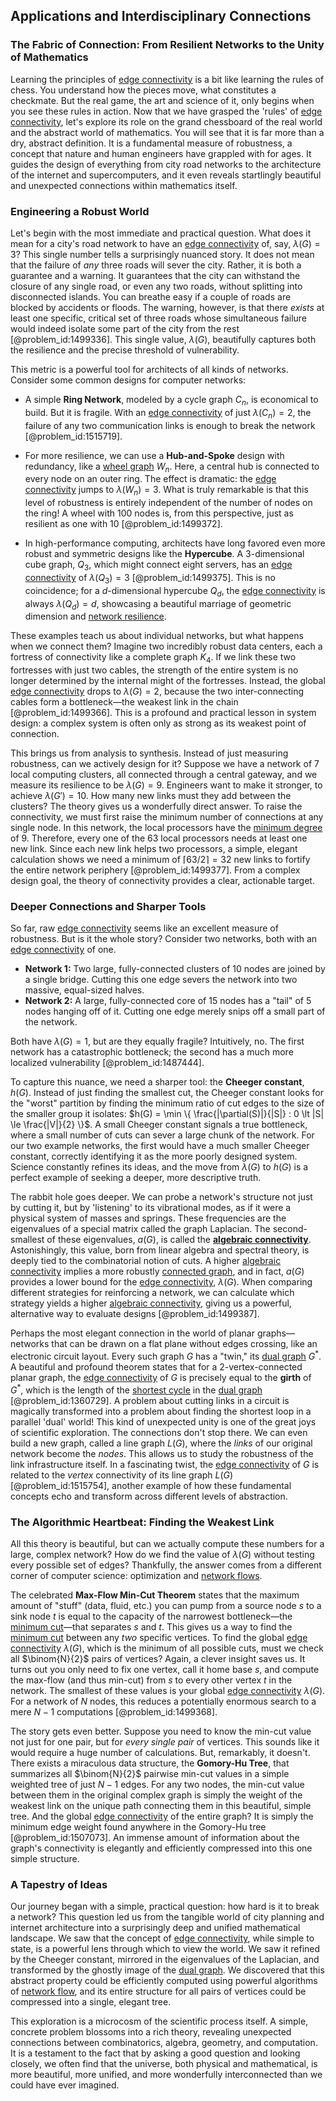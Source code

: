 ## Applications and Interdisciplinary Connections

### The Fabric of Connection: From Resilient Networks to the Unity of Mathematics

Learning the principles of [edge connectivity](@article_id:268019) is a bit like learning the rules of chess. You understand how the pieces move, what constitutes a checkmate. But the real game, the art and science of it, only begins when you see these rules in action. Now that we have grasped the 'rules' of [edge connectivity](@article_id:268019), let's explore its role on the grand chessboard of the real world and the abstract world of mathematics. You will see that it is far more than a dry, abstract definition. It is a fundamental measure of robustness, a concept that nature and human engineers have grappled with for ages. It guides the design of everything from city road networks to the architecture of the internet and supercomputers, and it even reveals startlingly beautiful and unexpected connections within mathematics itself.

### Engineering a Robust World

Let's begin with the most immediate and practical question. What does it mean for a city's road network to have an [edge connectivity](@article_id:268019) of, say, $\lambda(G) = 3$? This single number tells a surprisingly nuanced story. It does not mean that the failure of *any* three roads will sever the city. Rather, it is both a guarantee and a warning. It guarantees that the city can withstand the closure of any single road, or even any two roads, without splitting into disconnected islands. You can breathe easy if a couple of roads are blocked by accidents or floods. The warning, however, is that there *exists* at least one specific, critical set of three roads whose simultaneous failure would indeed isolate some part of the city from the rest [@problem_id:1499336]. This single value, $\lambda(G)$, beautifully captures both the resilience and the precise threshold of vulnerability.

This metric is a powerful tool for architects of all kinds of networks. Consider some common designs for computer networks:

*   A simple **Ring Network**, modeled by a cycle graph $C_n$, is economical to build. But it is fragile. With an [edge connectivity](@article_id:268019) of just $\lambda(C_n)=2$, the failure of any two communication links is enough to break the network [@problem_id:1515719].

*   For more resilience, we can use a **Hub-and-Spoke** design with redundancy, like a [wheel graph](@article_id:271392) $W_n$. Here, a central hub is connected to every node on an outer ring. The effect is dramatic: the [edge connectivity](@article_id:268019) jumps to $\lambda(W_n)=3$. What is truly remarkable is that this level of robustness is entirely independent of the number of nodes on the ring! A wheel with 100 nodes is, from this perspective, just as resilient as one with 10 [@problem_id:1499372].

*   In high-performance computing, architects have long favored even more robust and symmetric designs like the **Hypercube**. A 3-dimensional cube graph, $Q_3$, which might connect eight servers, has an [edge connectivity](@article_id:268019) of $\lambda(Q_3)=3$ [@problem_id:1499375]. This is no coincidence; for a $d$-dimensional hypercube $Q_d$, the [edge connectivity](@article_id:268019) is always $\lambda(Q_d)=d$, showcasing a beautiful marriage of geometric dimension and [network resilience](@article_id:265269).

These examples teach us about individual networks, but what happens when we connect them? Imagine two incredibly robust data centers, each a fortress of connectivity like a complete graph $K_4$. If we link these two fortresses with just two cables, the strength of the entire system is no longer determined by the internal might of the fortresses. Instead, the global [edge connectivity](@article_id:268019) drops to $\lambda(G)=2$, because the two inter-connecting cables form a bottleneck—the weakest link in the chain [@problem_id:1499366]. This is a profound and practical lesson in system design: a complex system is often only as strong as its weakest point of connection.

This brings us from analysis to synthesis. Instead of just measuring robustness, can we actively design for it? Suppose we have a network of 7 local computing clusters, all connected through a central gateway, and we measure its resilience to be $\lambda(G)=9$. Engineers want to make it stronger, to achieve $\lambda(G')=10$. How many new links must they add between the clusters? The theory gives us a wonderfully direct answer. To raise the connectivity, we must first raise the minimum number of connections at any single node. In this network, the local processors have the [minimum degree](@article_id:273063) of 9. Therefore, every one of the 63 local processors needs at least one new link. Since each new link helps two processors, a simple, elegant calculation shows we need a minimum of $\lceil 63/2 \rceil = 32$ new links to fortify the entire network periphery [@problem_id:1499377]. From a complex design goal, the theory of connectivity provides a clear, actionable target.

### Deeper Connections and Sharper Tools

So far, raw [edge connectivity](@article_id:268019) seems like an excellent measure of robustness. But is it the whole story? Consider two networks, both with an [edge connectivity](@article_id:268019) of one.
*   **Network 1:** Two large, fully-connected clusters of 10 nodes are joined by a single bridge. Cutting this one edge severs the network into two massive, equal-sized halves.
*   **Network 2:** A large, fully-connected core of 15 nodes has a "tail" of 5 nodes hanging off of it. Cutting one edge merely snips off a small part of the network.

Both have $\lambda(G)=1$, but are they equally fragile? Intuitively, no. The first network has a catastrophic bottleneck; the second has a much more localized vulnerability [@problem_id:1487444].

To capture this nuance, we need a sharper tool: the **Cheeger constant**, $h(G)$. Instead of just finding the smallest cut, the Cheeger constant looks for the "worst" partition by finding the minimum ratio of cut edges to the size of the smaller group it isolates: $h(G) = \min \{ \frac{|\partial(S)|}{|S|} : 0 \lt |S| \le \frac{|V|}{2} \}$. A small Cheeger constant signals a true bottleneck, where a small number of cuts can sever a large chunk of the network. For our two example networks, the first would have a much smaller Cheeger constant, correctly identifying it as the more poorly designed system. Science constantly refines its ideas, and the move from $\lambda(G)$ to $h(G)$ is a perfect example of seeking a deeper, more descriptive truth.

The rabbit hole goes deeper. We can probe a network's structure not just by cutting it, but by 'listening' to its vibrational modes, as if it were a physical system of masses and springs. These frequencies are the eigenvalues of a special matrix called the graph Laplacian. The second-smallest of these eigenvalues, $a(G)$, is called the **[algebraic connectivity](@article_id:152268)**. Astonishingly, this value, born from linear algebra and spectral theory, is deeply tied to the combinatorial notion of cuts. A higher [algebraic connectivity](@article_id:152268) implies a more robustly [connected graph](@article_id:261237), and in fact, $a(G)$ provides a lower bound for the [edge connectivity](@article_id:268019), $\lambda(G)$. When comparing different strategies for reinforcing a network, we can calculate which strategy yields a higher [algebraic connectivity](@article_id:152268), giving us a powerful, alternative way to evaluate designs [@problem_id:1499387].

Perhaps the most elegant connection in the world of planar graphs—networks that can be drawn on a flat plane without edges crossing, like an electronic circuit layout. Every such graph $G$ has a "twin," its [dual graph](@article_id:266781) $G^*$. A beautiful and profound theorem states that for a 2-vertex-connected planar graph, the [edge connectivity](@article_id:268019) of $G$ is precisely equal to the **girth** of $G^*$, which is the length of the [shortest cycle](@article_id:275884) in the [dual graph](@article_id:266781) [@problem_id:1360729]. A problem about cutting links in a circuit is magically transformed into a problem about finding the shortest loop in a parallel 'dual' world! This kind of unexpected unity is one of the great joys of scientific exploration. The connections don't stop there. We can even build a new graph, called a line graph $L(G)$, where the *links* of our original network become the *nodes*. This allows us to study the robustness of the link infrastructure itself. In a fascinating twist, the [edge connectivity](@article_id:268019) of $G$ is related to the *vertex* connectivity of its line graph $L(G)$ [@problem_id:1515754], another example of how these fundamental concepts echo and transform across different levels of abstraction.

### The Algorithmic Heartbeat: Finding the Weakest Link

All this theory is beautiful, but can we actually compute these numbers for a large, complex network? How do we find the value of $\lambda(G)$ without testing every possible set of edges? Thankfully, the answer comes from a different corner of computer science: optimization and [network flows](@article_id:268306).

The celebrated **Max-Flow Min-Cut Theorem** states that the maximum amount of "stuff" (data, fluid, etc.) you can pump from a source node $s$ to a sink node $t$ is equal to the capacity of the narrowest bottleneck—the [minimum cut](@article_id:276528)—that separates $s$ and $t$. This gives us a way to find the [minimum cut](@article_id:276528) between any *two* specific vertices. To find the global [edge connectivity](@article_id:268019) $\lambda(G)$, which is the minimum of all possible cuts, must we check all $\binom{N}{2}$ pairs of vertices? Again, a clever insight saves us. It turns out you only need to fix one vertex, call it home base $s$, and compute the max-flow (and thus min-cut) from $s$ to every other vertex $t$ in the network. The smallest of these values is your global [edge connectivity](@article_id:268019) $\lambda(G)$. For a network of $N$ nodes, this reduces a potentially enormous search to a mere $N-1$ computations [@problem_id:1499368].

The story gets even better. Suppose you need to know the min-cut value not just for one pair, but for *every single pair* of vertices. This sounds like it would require a huge number of calculations. But, remarkably, it doesn't. There exists a miraculous data structure, the **Gomory-Hu Tree**, that summarizes all $\binom{N}{2}$ pairwise min-cut values in a simple weighted tree of just $N-1$ edges. For any two nodes, the min-cut value between them in the original complex graph is simply the weight of the weakest link on the unique path connecting them in this beautiful, simple tree. And the global [edge connectivity](@article_id:268019) of the entire graph? It is simply the minimum edge weight found anywhere in the Gomory-Hu tree [@problem_id:1507073]. An immense amount of information about the graph's connectivity is elegantly and efficiently compressed into this one simple structure.

### A Tapestry of Ideas

Our journey began with a simple, practical question: how hard is it to break a network? This question led us from the tangible world of city planning and internet architecture into a surprisingly deep and unified mathematical landscape. We saw that the concept of [edge connectivity](@article_id:268019), while simple to state, is a powerful lens through which to view the world. We saw it refined by the Cheeger constant, mirrored in the eigenvalues of the Laplacian, and transformed by the ghostly image of the [dual graph](@article_id:266781). We discovered that this abstract property could be efficiently computed using powerful algorithms of [network flow](@article_id:270965), and its entire structure for all pairs of vertices could be compressed into a single, elegant tree.

This exploration is a microcosm of the scientific process itself. A simple, concrete problem blossoms into a rich theory, revealing unexpected connections between combinatorics, algebra, geometry, and computation. It is a testament to the fact that by asking a good question and looking closely, we often find that the universe, both physical and mathematical, is more beautiful, more unified, and more wonderfully interconnected than we could have ever imagined.